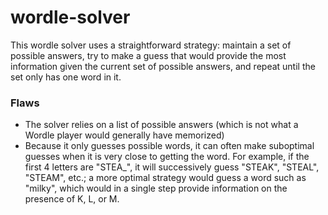 # wordle-solver

This wordle solver uses a straightforward strategy: maintain a set of possible answers,
try to make a guess that would provide the most information given the current set of possible answers, 
and repeat until the set only has one word in it.

### Flaws

- The solver relies on a list of possible answers (which is not what a Wordle player would generally
have memorized)
- Because it only guesses possible words, it can often make suboptimal guesses when it is very
close to getting the word. For example, if the first 4 letters are "STEA_", it will successively
guess "STEAK", "STEAL", "STEAM", etc.; a more optimal strategy would guess a word such as "milky",
which would in a single step provide information on the presence of K, L, or M.
